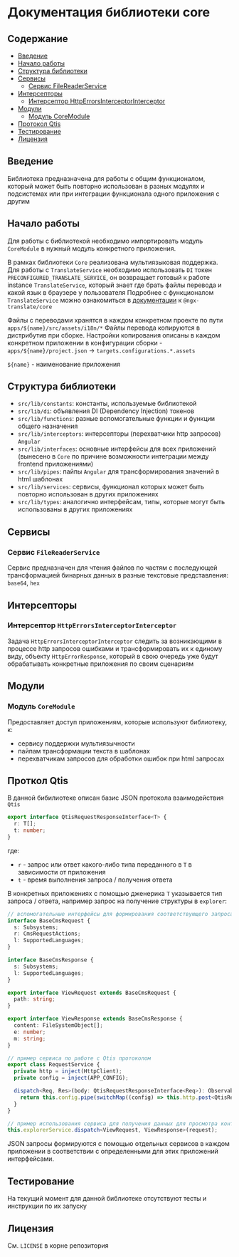 # Документация библиотеки core

## Содержание

- [Введение](#введение)
- [Начало работы](#начало-работы)
- [Структура библиотеки](#структура-библиотеки)
- [Сервисы](#сервисы)
  - [Сервис FileReaderService](#сервис-filereaderservice)
- [Интерсепторы](#интерсепторы)
  - [Интерсептор HttpErrorsInterceptorInterceptor](#интерсептор-httperrorsinterceptorinterceptor)
- [Модули](#модули)
  - [Модуль CoreModule](#модуль-coremodule)
- [Протокол Qtis](#проткол-qtis)
- [Тестирование](#тестирование)
- [Лицензия](#лицензия)

## Введение

Библиотека предназначена для работы с общим функционалом, который может быть повторно использован в разных модулях и подсистемах или при интеграции функционала одного приложения с другим

## Начало работы

Для работы с библиотекой необходимо импортировать модуль `CoreModule` в нужный модуль конкретного приложения.

В рамках библиотеки `Core` реализована мультиязыковая поддержка. Для работы с `TranslateService` необходимо использовать `DI` токен `PRECONFIGURED_TRANSLATE_SERVICE`,
он возвращает готовый к работе instance `TranslateService`, который знает где брать файлы перевода и какой язык в браузере у пользователя
Подробнее с функционалом `TranslateService` можно ознакомиться в [документации](https://github.com/ngx-translate/core) к `@ngx-translate/core`

Файлы с переводами хранятся в каждом конкретном проекте по пути `apps/${name}/src/assets/i18n/*`
Файлы перевода копируются в дистрибутив при сборке. Настройки копирования описаны в каждом конкретном приложении в конфигурации сборки - `apps/${name}/project.json` -> `targets.configurations.*.assets`

`${name}` - наименование приложения

## Структура библиотеки

- `src/lib/constants`: константы, используемые библиотекой
- `src/lib/di`: объявления DI (Dependency Injection) токенов
- `src/lib/functions`: разные вспомогательные функции и функции общего назначения
- `src/lib/interceptors`: интерсепторы (перехватчики http запросов) `Angular`
- `src/lib/interfaces`: основные интерфейсы для всех приложений (вынесено в `Core` по причине возможности интеграции между frontend приложениями)
- `src/lib/pipes`: пайпы `Angular` для трансформирования значений в html шаблонах
- `src/lib/services`: сервисы, функционал которых может быть повторно использован в других приложениях
- `src/lib/types`: аналогично интерфейсам, типы, которые могут быть использованы в других приложениях

## Сервисы

### Сервис `FileReaderService`

Сервис предназначен для чтения файлов по частям с последующей трансформацией бинарных данных в разные текстовые представления: `base64`, `hex`

## Интерсепторы

### Интерсептор `HttpErrorsInterceptorInterceptor`

Задача `HttpErrorsInterceptorInterceptor` следить за возникающими в процессе http запросов ошибками и трансформировать их к единому виду, объекту `HttpErrorResponse`, который в свою очередь уже будут обрабатывать конкретные приложения по своим сценариям

## Модули

### Модуль `CoreModule`

Предоставляет доступ приложениям, которые используют библиотеку, к:

- сервису поддержки мультиязычности
- пайпам трансформации текста в шаблонах
- перехватчикам запросов для обработки ошибок при html запросах

## Проткол Qtis

В данной бибилиотеке описан базис JSON протокола взаимодействия `Qtis`

```ts
export interface QtisRequestResponseInterface<T> {
  r: T[];
  t: number;
}
```

где:

- `r` - запрос или ответ какого-либо типа переданного в `T` в зависимости от приложения
- `t` - время выполнения запроса / получения ответа

В конкретных приложениях с помощью дженерика `T` указывается тип запроса / ответа, например запрос на получение структуры в `explorer`:

```ts
// вспомогательные интерфейсы для формирования соответствующего запроса / ответа в explorer
interface BaseCmsRequest {
  s: Subsystems;
  r: CmsRequestActions;
  l: SupportedLanguages;
}

interface BaseCmsResponse {
  s: Subsystems;
  l: SupportedLanguages;
}

export interface ViewRequest extends BaseCmsRequest {
  path: string;
}

export interface ViewResponse extends BaseCmsResponse {
  content: FileSystemObject[];
  e: number;
  m: string;
}
```

```ts
// пример сервиса по работе с Qtis протоколом
export class RequestService {
  private http = inject(HttpClient);
  private config = inject(APP_CONFIG);

  dispatch<Req, Res>(body: QtisRequestResponseInterface<Req>): Observable<QtisRequestResponseInterface<Res>> {
    return this.config.pipe(switchMap((config) => this.http.post<QtisRequestResponseInterface<Res>>(`${config.apiUrl}/dispatch`, body)));
  }
}
```

```ts
// пример использования сервиса для получения данных для просмотра контента
this.explorerService.dispatch<ViewRequest, ViewResponse>(request);
```

JSON запросы формируются с помощью отдельных сервисов в каждом приложении в соответствии с определенными для этих приложений интерфейсами.

## Тестирование

На текущий момент для данной библиотеке отсутствуют тесты и инструкции по их запуску

## Лицензия

См. `LICENSE` в корне репозитория
